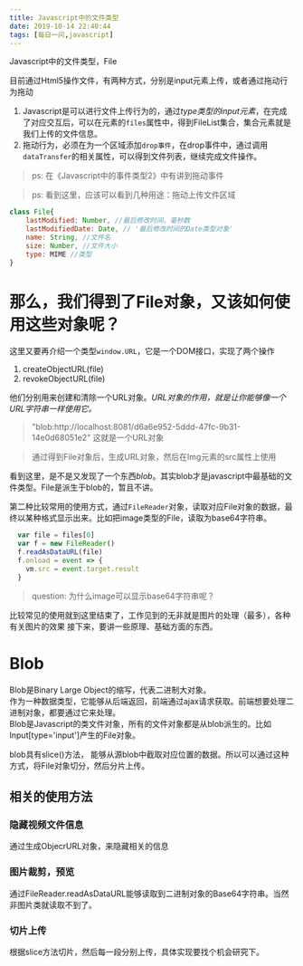 ```yaml
---
title: Javascript中的文件类型
date: 2019-10-14 22:40:44
tags: [每日一问,javascript]
---
```


Javascript中的文件类型，File
<!-- more -->

目前通过Html5操作文件，有两种方式，分别是input元素上传，或者通过拖动行为拖动
1. Javascript是可以进行文件上传行为的，通过*type类型的input元素*，在完成了对应交互后，可以在元素的`files`属性中，得到FileList集合，集合元素就是我们上传的文件信息。  
2. 拖动行为，必须在为一个区域添加`drop事件`，在drop事件中，通过调用`dataTransfer`的相关属性，可以得到文件列表，继续完成文件操作。  

> ps: 在《Javascript中的事件类型2》中有讲到拖动事件

> ps: 看到这里，应该可以看到几种用途：拖动上传文件区域

```javascript
class File{
    lastModified: Number, //最后修改时间，毫秒数
    lastModifiedDate: Date, // '最后修改时间的Date类型对象'
    name: String, //文件名
    size: Number, //文件大小
    type: MIME //类型
}
```

# 那么，我们得到了File对象，又该如何使用这些对象呢？

这里又要再介绍一个类型`window.URL`，它是一个DOM接口，实现了两个操作  
1. createObjectURL(file)  
2. revokeObjectURL(file)

他们分别用来创建和清除一个URL对象。*URL对象的作用，就是让你能够像一个URL字符串一样使用它。*

> "blob:http://localhost:8081/d6a6e952-5ddd-47fc-9b31-14e0d68051e2" 这就是一个URL对象

> 通过得到File对象后，生成URL对象，然后在Img元素的src属性上使用

看到这里，是不是又发现了一个东西*blob*。其实blob才是javascript中最基础的文件类型。File是派生于blob的，暂且不讲。

第二种比较常用的使用方式，通过`FileReader`对象，读取对应File对象的数据，最终以某种格式显示出来。比如把image类型的File，读取为base64字符串。
```javascript
  var file = files[0]
  var f = new FileReader()
  f.readAsDataURL(file)
  f.onload = event => {
    vm.src = event.target.result
  }
```
> question: 为什么image可以显示base64字符串呢？

比较常见的使用就到这里结束了，工作见到的无非就是图片的处理（最多），各种有关图片的效果
接下来，要讲一些原理、基础方面的东西。

# Blob
Blob是Binary Large Object的缩写，代表二进制大对象。  
作为一种数据类型，它能够从后端返回，前端通过ajax请求获取。前端想要处理二进制对象，都要通过它来处理。  
Blob是Javascript的类文件对象，所有的文件对象都是从blob派生的。比如Input[type='input']产生的File对象。

blob具有slice()方法， 能够从源blob中截取对应位置的数据。所以可以通过这种方式，将File对象切分，然后分片上传。

## 相关的使用方法
### 隐藏视频文件信息
通过生成ObjecrURL对象，来隐藏相关的信息

### 图片裁剪，预览
通过FileReader.readAsDataURL能够读取到二进制对象的Base64字符串。当然非图片类就读取不到了。

### 切片上传
根据slice方法切片，然后每一段分别上传，具体实现要找个机会研究下。
